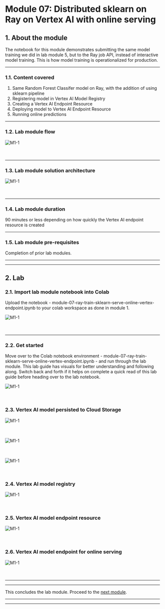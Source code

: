 # Module 07: Distributed sklearn on Ray on Vertex AI with online serving

## 1. About the module
The notebook for this module demonstrates submitting the same model training we did in lab module 5, but to the Ray job API, instead of interactive model training. This is how model training is operationalized for production.

<hr>

### 1.1. Content covered

1. Same Random Forest Classifer model on Ray, with the addition of using sklearn pipeline
2. Registering model in Vertex AI Model Registry
3. Creating a Vertex AI Endpoint Resource
4. Deploying model to Vertex AI Endpoint Resource
5. Running online predictions

<hr>
 
### 1.2. Lab module flow

![M1-1](./images/skl-m07-01.png)   
<br><br>

<hr>

### 1.3. Lab module solution architecture

![M1-1](./images/skl-m07-02.png)   
<br><br>

<hr>

### 1.4. Lab module duration

90 minutes or less depending on how quickly the Vertex AI endpoint resource is created

<hr>

### 1.5. Lab module pre-requisites

Completion of prior lab modules.

<hr><hr>

## 2. Lab

### 2.1. Import lab module notebook into Colab
Upload the notebook - module-07-ray-train-sklearn-serve-online-vertex-endpoint.ipynb to your colab workspace as done in module 1.


![M1-1](./images/skl-m07-03.png)   
<br><br>

<hr>


### 2.2. Get started

Move over to the Colab notebook environment - module-07-ray-train-sklearn-serve-online-vertex-endpoint.ipynb - and run through the lab module. This lab guide has visuals for better understanding and following along. Switch back and forth if it helps on complete a quick read of this lab guide before heading over to the lab notebook.

![M1-1](./images/skl-m07-04.png)   
<br><br>



### 2.3. Vertex AI model persisted to Cloud Storage


![M1-1](./images/skl-m07-05.png)   
<br><br>


![M1-1](./images/skl-m07-06.png)   
<br><br>


![M1-1](./images/skl-m07-07.png)   
<br><br>

### 2.4. Vertex AI model registry

![M1-1](./images/skl-m07-08.png)   
<br><br>

### 2.5. Vertex AI model endpoint resource

![M1-1](./images/skl-m07-09.png)   
<br><br>

### 2.6. Vertex AI model endpoint for online serving

![M1-1](./images/skl-m07-10.png)   
<br><br>

<hr><hr>

This concludes the lab module. Proceed to the [next module](module-08-ray-train-sklearn-serve-batch-bqml-README.md).

<hr><hr>

